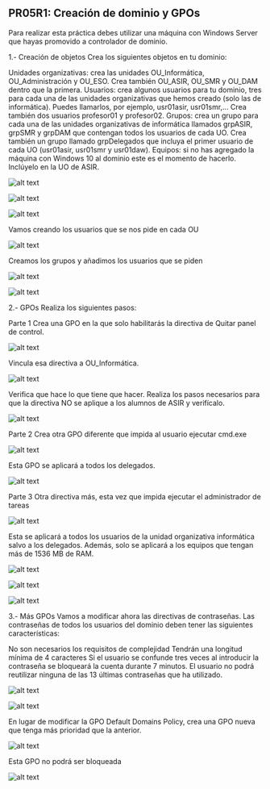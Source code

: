 ## PR05R1: Creación de dominio y GPOs
Para realizar esta práctica debes utilizar una máquina con Windows Server que hayas promovido a controlador de dominio.

1.- Creación de objetos
Crea los siguientes objetos en tu dominio:

Unidades organizativas: crea las unidades OU_Informática, OU_Administración y OU_ESO. Crea también OU_ASIR, OU_SMR y OU_DAM dentro que la primera.
Usuarios: crea algunos usuarios para tu dominio, tres para cada una de las unidades organizativas que hemos creado (solo las de informática). Puedes llamarlos, por ejemplo, usr01asir, usr01smr,... Crea también dos usuarios profesor01 y profesor02.
Grupos: crea un grupo para cada una de las unidades organizativas de informática llamados grpASIR, grpSMR y grpDAM que contengan todos los usuarios de cada UO. Crea también un grupo llamado grpDelegados que incluya el primer usuario de cada UO (usr01asir, usr01smr y usr01daw).
Equipos: si no has agregado la máquina con Windows 10 al dominio este es el momento de hacerlo. Inclúyelo en la UO de ASIR.

![alt text](image.png)

![alt text](image-1.png)

![alt text](image-2.png)

Vamos creando los usuarios que se nos pide en cada OU

 ![alt text](image-3.png)

Creamos los grupos y añadimos los usuarios que se piden 

![alt text](image-4.png)

![alt text](image-5.png)

2.- GPOs
Realiza los siguientes pasos:

Parte 1
Crea una GPO en la que solo habilitarás la directiva de Quitar panel de control.

![alt text](image-6.png)

Vincula esa directiva a OU_Informática.

![alt text](image-7.png)

Verifica que hace lo que tiene que hacer.
Realiza los pasos necesarios para que la directiva NO se aplique a los alumnos de ASIR y verifícalo.

![alt text](image-8.png)

Parte 2
Crea otra GPO diferente que impida al usuario ejecutar cmd.exe

![alt text](image-10.png)

Esta GPO se aplicará a todos los delegados.

![alt text](image-9.png)

Parte 3
Otra directiva más, esta vez que impida ejecutar el administrador de tareas

![alt text](image-11.png)

Esta se aplicará a todos los usuarios de la unidad organizativa informática salvo a los delegados. Además, solo se aplicará a los equipos que tengan más de 1536 MB de RAM.

![alt text](image-12.png)

![alt text](image-13.png)

![alt text](image-14.png)

3.- Más GPOs
Vamos a modificar ahora las directivas de contraseñas. Las contraseñas de todos los usuarios del dominio deben tener las siguientes características:

No son necesarios los requisitos de complejidad
Tendrán una longitud mínima de 4 caracteres
Si el usuario se confunde tres veces al introducir la contraseña se bloqueará la cuenta durante 7 minutos.
El usuario no podrá reutilizar ninguna de las 13 últimas contraseñas que ha utilizado.



![alt text](image-15.png)

![alt text](image-16.png)

En lugar de modificar la GPO Default Domains Policy, crea una GPO nueva que tenga más prioridad que la anterior.

![alt text](image-17.png)

Esta GPO no podrá ser bloqueada

![alt text](image-18.png)